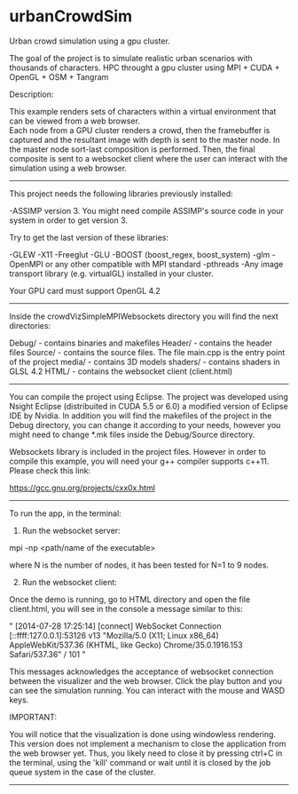 # urbanCrowdSim
Urban crowd simulation using a gpu cluster.

The goal of the project is to simulate realistic urban scenarios with thousands of characters.
HPC throught a gpu cluster using MPI + CUDA + OpenGL + OSM + Tangram


Description:

This example renders  sets of characters within a virtual environment that can be viewed from a web browser.  
Each node from a GPU cluster renders a crowd, then the framebuffer is captured and the resultant image with 
depth is sent to the master node. In the master node sort-last composition is performed. Then, the final 
composite is sent to a websocket client where the user can interact with the simulation using a web browser. 

--------------------

This project needs the following libraries previously installed:

-ASSIMP version 3. You might need compile ASSIMP's source code in your system in order to get version 3.

Try to get the last version of these libraries:

-GLEW
-X11
-Freeglut
-GLU
-BOOST (boost_regex, boost_system)
-glm
-OpenMPI or any other compatible with MPI standard
-pthreads
-Any image transport library (e.g. virtualGL) installed in your cluster.



Your GPU card must support OpenGL 4.2

--------------------

Inside the crowdVizSimpleMPIWebsockets directory you will find the next directories:

Debug/        	- contains binaries and makefiles
Header/       	- contains the header files
Source/			- contains the source files. The file main.cpp is the entry point of the project
media/			- contains 3D models
shaders/		- contains shaders in GLSL 4.2 
HTML/			- contains the websocket client (client.html)

--------------------

You can compile the project using Eclipse. The project was developed using Nsight Eclipse (distribuited in CUDA 5.5 or 6.0) a modified 
version of Eclipse IDE by Nvidia. 
In addition you will find the makefiles of the project in the  Debug directory, you can change it according to your needs, however you 
might need to change *.mk files inside the Debug/Source directory.

Websockets library is included in the project files. However in order to compile this example, you will need your g++ compiler supports
c++11. Please check this link:

https://gcc.gnu.org/projects/cxx0x.html


--------------------

To run the app, in the terminal:

1. Run the websocket server:

mpi -np <N> <path/name of the executable>

where N is the number of nodes, it has been tested for N=1 to 9 nodes.


2. Run the websocket client:

Once the demo is running, go to HTML directory and open the file client.html, you will see in the console  a message similar to this:

" [2014-07-28 17:25:14] [connect] WebSocket Connection [::ffff:127.0.0.1]:53126 v13 "Mozilla/5.0 (X11; Linux x86_64) 
AppleWebKit/537.36 (KHTML, like Gecko) Chrome/35.0.1916.153 Safari/537.36" / 101 "

This messages acknowledges the acceptance of websocket connection between the visualizer and the web browser. Click the play button 
and you can see the simulation running. You can interact with the mouse and WASD keys.

IMPORTANT:

You will notice that the visualization is done using windowless rendering. This version does not implement a  mechanism to close the application 
from the web browser yet. Thus, you likely need to close it  by pressing ctrl+C in the terminal, using the 'kill' 
command or wait until it is closed by the job queue system in the case of the cluster.  

--------------------



